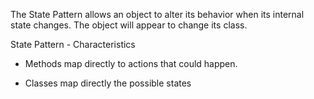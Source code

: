 


The State Pattern allows an object to alter its behavior when its internal state changes. The object will appear to change its class.




State Pattern - Characteristics

* Methods map directly to actions that could happen.

* Classes map directly the possible states